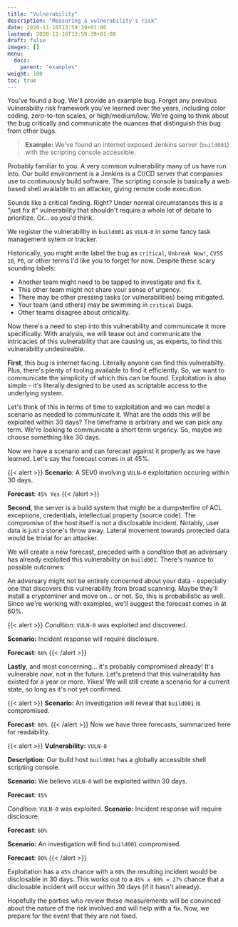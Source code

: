 ```yaml
---
title: "Vulnerability"
description: "Measuring a vulnerability's risk"
date: 2020-11-16T13:59:39+01:00
lastmod: 2020-11-16T13:59:39+01:00
draft: false
images: []
menu:
  docs:
    parent: "examples"
weight: 100
toc: true
---
```


You've found a bug. We'll provide an example bug. Forget any previous vulnerability risk framework you've learned over the years, including color coding, zero-to-ten scales, or high/medium/low. We're going to think about the bug critically and communicate the nuances that distinguish this bug from other bugs.

> **Example:** We've found an internet exposed Jenkins server (`build001`) with the scripting console accessible.

Probably familiar to you. A very common vulnerability many of us have run into. Our build environment is a Jenkins is a CI/CD server that companies use to continuously build software. The scripting console is basically a web based shell available to an attacker, giving remote code execution.

Sounds like a critical finding. Right? Under normal circumstances this is a "just fix it" vulnerability that shouldn't require a whole lot of debate to prioritize. Or... so you'd think.

We register the vulnerability in `build001` as `VULN-0` in some fancy task management sytem or tracker. 

Historically, you might write label the bug as `critical`, `Unbreak Now!`, `CVSS 10`, `P0`, or other terms I'd like you to forget for now. Despite these scary sounding labels:

- Another team might need to be tapped to investigate and fix it.
- This other team might not share your sense of urgency.
- There may be other pressing tasks (or vulnerabilities) being mitigated.
- Your team (and others) may be swimming in `critical` bugs.
- Other teams disagree about criticality.

Now there's a need to step into this vulnerability and communicate it more specifically. With analysis, we will tease out and communicate the intricacies of this vulnerability that are causing us, as experts, to find this vulnerability undesireable.

**First**, this bug is internet facing. Literally anyone can find this vulnerabilty. Plus, there's plenty of tooling available to find it efficiently. So, we want to communicate the simplicity of which this can be found. Exploitation is also simple - it's literally designed to be used as scriptable access to the underlying system.

Let's think of this in terms of time to exploitation and we can model a scenario as  needed to communicate it. What are the odds this will be exploited within 30 days? The timeframe is arbitrary and we can pick any term. We're looking to communicate a short term urgency. So, maybe we choose something like 30 days.

Now we have a scenario and can forecast against it properly as we have learned. Let's say the forecast comes in at 45%.

{{< alert >}}
**Scenario**: 
A SEV0 involving `VULN-0` exploitation occuring within 30 days.

**Forecast**: `45% Yes`
{{< /alert >}}


**Second**, the server is a build system that might be a dumpsterfire of ACL exceptions, credentials, intellectual property (source code). The compromise of the host itself is not a disclosable incident. Notably, user data is just a stone's throw away. Lateral movement towards protected data would be trivial for an attacker.

We will create a new forecast, preceded with a *condition* that an adversary has already exploited this vulnerability on `build001`. There's nuance to possible outcomes:

An adversary might not be entirely concerned about your data - especially one that discovers this vulnerability from broad scanning. Maybe they'll install a cryptominer and move on... or not. So, this is probabilistic as well. Since we're working with examples, we'll suggest the forecast comes in at 60%.

{{< alert >}}
_Condition_: `VULN-0` was exploited and discovered.

**Scenario:** Incident response will require disclosure.

**Forecast**: `60%`
{{< /alert >}}

**Lastly**, and most concerning... it's probably compromised already! It's vulnerable _now_, not in the future. Let's pretend that this vulnerability has existed for a year or more. Yikes! We will still create a scenario for a current state, so long as it's not yet confirmed.

{{< alert >}}
**Scenario:** An investigation will reveal that `build001` is compromised.

**Forecast**: `80%`.
{{< /alert >}}
Now we have three forecasts, summarized here for readability.

{{< alert >}}
**Vulnerability:** `VULN-0`

**Description:** Our build host `build001` has a globally accessible shell scripting console. 

**Scenario:** We believe `VULN-0` will be exploited within 30 days.

**Forecast**: `45%`

_Condition_: `VULN-0` was exploited.
**Scenario:** Incident response will require disclosure.

**Forecast**: `60%`

**Scenario:** An investigation will find `build001` compromised.

**Forecast**: `80%`
{{< /alert >}}

Exploitation has a `45%` chance with a `60%` the resulting incident would be disclosable in 30 days. This works out to a `45% x 60% = 27%` chance that a disclosable incident will occur within 30 days (if it hasn't already). 

Hopefully the parties who review these measurements will be convinced about the nature of the risk involved and will help with a fix. Now, we prepare for the event that they are not fixed.